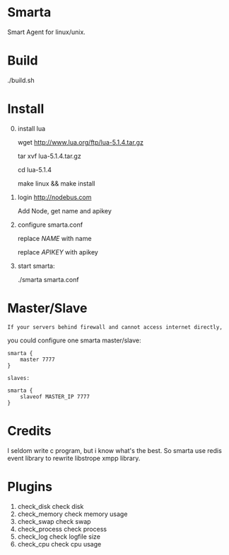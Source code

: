 # Smarta

Smart Agent for linux/unix.

# Build

./build.sh

# Install

0. install lua

	wget http://www.lua.org/ftp/lua-5.1.4.tar.gz

	tar xvf lua-5.1.4.tar.gz

	cd lua-5.1.4

	make linux && make install

1. login http://nodebus.com
	
	Add Node, get name and apikey

2. configure smarta.conf 

    replace $NAME$ with name

    replace $APIKEY$ with apikey

3. start smarta:

    ./smarta smarta.conf

# Master/Slave

	If your servers behind firewall and cannot access internet directly,
you could configure one smarta master/slave:

    smarta {
        master 7777
    }

	slaves:

    smarta {
        slaveof MASTER_IP 7777
    }

# Credits

I seldom write c program, but i know what's the best. So smarta use redis event library to rewrite libstrope xmpp library.

# Plugins

1. check_disk check disk
2. check_memory check memory usage
3. check_swap check swap
4. check_process check process
5. check_log check logfile size
6. check_cpu  check cpu usage

